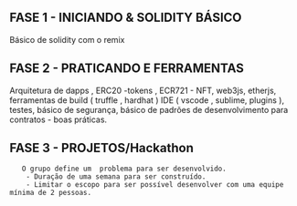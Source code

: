 ## FASE 1 - INICIANDO & SOLIDITY BÁSICO
   
   Básico de solidity com o remix 
   
## FASE 2 - PRATICANDO  E FERRAMENTAS 
   
   Arquitetura de dapps , ERC20 -tokens , ECR721 - NFT,  web3js, etherjs, 
   ferramentas de build ( truffle , hardhat ) IDE ( vscode , sublime, plugins ), 
   testes, básico de segurança, básico de padrões de desenvolvimento para contratos - boas práticas.  
   
## FASE 3 -  PROJETOS/Hackathon
       O grupo define um  problema para ser desenvolvido. 
        - Duração de uma semana para ser construído.
        - Limitar o escopo para ser possível desenvolver com uma equipe mínima de 2 pessoas. 
